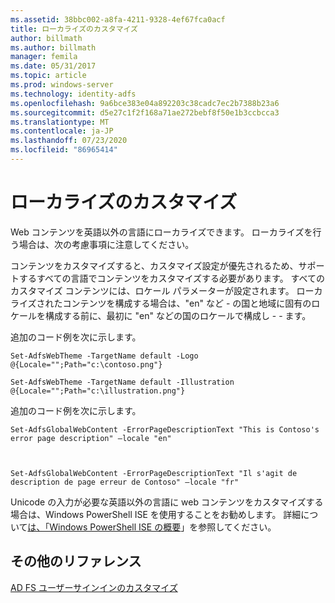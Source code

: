 ```yaml
---
ms.assetid: 38bbc002-a8fa-4211-9328-4ef67fca0acf
title: ローカライズのカスタマイズ
author: billmath
ms.author: billmath
manager: femila
ms.date: 05/31/2017
ms.topic: article
ms.prod: windows-server
ms.technology: identity-adfs
ms.openlocfilehash: 9a6bce383e04a892203c38cadc7ec2b7388b23a6
ms.sourcegitcommit: d5e27c1f2f168a71ae272bebf8f50e1b3ccbcca3
ms.translationtype: MT
ms.contentlocale: ja-JP
ms.lasthandoff: 07/23/2020
ms.locfileid: "86965414"
---
```

# <a name="customization-for-localization"></a>ローカライズのカスタマイズ 


Web コンテンツを英語以外の言語にローカライズできます。 ローカライズを行う場合は、次の考慮事項に注意してください。  
  
コンテンツをカスタマイズすると、カスタマイズ設定が優先されるため、サポートするすべての言語でコンテンツをカスタマイズする必要があります。 すべてのカスタマイズ コンテンツには、ロケール パラメーターが設定されます。 ローカライズされたコンテンツを構成する場合は、"en" など \- の国と地域に固有のロケールを構成する前に、最初に "en" などの国のロケールで構成し \- \- ます。  
  
追加のコード例を次に示します。  
  
    
    Set-AdfsWebTheme -TargetName default -Logo @{Locale="";Path="c:\contoso.png"}  
      
    Set-AdfsWebTheme -TargetName default -Illustration @{Locale="";Path="c:\illustration.png"}  

  
追加のコード例を次に示します。  
  
 
    Set-AdfsGlobalWebContent -ErrorPageDescriptionText "This is Contoso's error page description" –locale "en"  
  
  

    Set-AdfsGlobalWebContent -ErrorPageDescriptionText "Il s'agit de description de page erreur de Contoso" –locale "fr"  
 
  
Unicode の入力が必要な英語以外の言語に web コンテンツをカスタマイズする場合は、Windows PowerShell ISE を使用することをお勧めします。 詳細について[は、「Windows PowerShell ISE の概要](/previous-versions/mt707506(v=msdn.10))」を参照してください。  

## <a name="additional-references"></a>その他のリファレンス 
[AD FS ユーザーサインインのカスタマイズ](AD-FS-user-sign-in-customization.md) 
